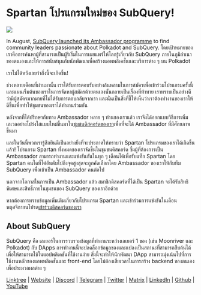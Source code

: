 # Spartan โปรแกรมใหม่ของ SubQuery!

![](https://miro.medium.com/max/1400/1*k5cScGKMiC45i_N-em3x0Q.png)

In August, [SubQuery launched its Ambassador programme](./20210713-Introducing-the-SubQuery-Ambassador-Program.md) to find community leaders passionate about Polkadot and SubQuery. โดยเป้าหมายของเราคือการค้นหาผู้ที่สามารถเป็นผู้ริเริ่มในการเผยแพร่ให้โลกรู้เกี่ยวกับ SubQuery ภายในภูมิลำเนาของตนเองและให้การสนับสนุนกับนักพัฒนาเพื่อสร้างแอพพลิเคชั่นและบริการต่าง ๆ บน Polkadot

เราไม่ได้หวังเลยว่าสิ่งนี้จะเกิดขึ้น!

ช่วงหลายเดือนที่ผ่านมานั้น เราได้รับการตอบรับอย่างล้นหลามในการสมัครเพื่อเข้าร่วมโปรแกรมครั้งนี้ และแผนเริ่มต้นของเราในการจัดหาผู้สมัครด้วยตนเองนั้นกลายเป็นเรื่องที่ท้าทาย เราทราบเป็นอย่างดีว่ามีผู้สมัครมากมายที่ไม่ได้รับการตอบกลับจากเรา และนั่นเป็นสิ่งที่ชี้ให้เห็นว่าเราต้องทำงานของเราให้ดีขึ้นเพื่อทำให้ชุมชนของเราได้ทำงานร่วมกัน

หลังจากที่ได้ปรึกษากับทาง Ambassador หลาย ๆ ท่านของเราแล้ว เราจึงได้ออกแบบวิธีการเพิ่มเลเวลอย่างโปร่งใสแบบใหม่ขึ้นมาใน[ชุมชนดิสคอร์ดของเรา](https://discord.com/invite/subquery)เพื่อที่จะได้ Ambassador ที่มีศักยภาพขึ้นมา

และในวันนี้พวกเรารู้สึกยินดีเป็นอย่างยิ่งที่จะประกาศให้ทราบว่า Spartan โปรแกรมของเราได้เกิดขึ้นแล้ว! โปรแกรม Spartan ทั้งหมดของเราจัดขึ้นในชุมชนดิสคอร์ด ซึ่งผู้ที่ต้องการเป็น Ambassador สามารถทำงานและแข่งขันกันในทุก ๆ เดือนได้เพื่อรับแท็ก Spartan โดย Spartan คนใดที่ไต่อันดับไปถึงจุดสูงสุดจะถูกคัดเลือกโดย Ambassador ของเราให้กับทีม SubQuery เพื่อเข้าเป็น Ambassador คนต่อไป

นอกจากโอกาสในการเป็น Ambassador แล้ว สมาชิกดิสคอร์ดที่ได้เป็น Spartan จะได้รับสิทธิพิเศษและสิทธิ์ภายในชุมชนของ SubQuery ของเราอีกด้วย

หากต้องการทราบข้อมูลเพิ่มเติมเกี่ยวกับโปรแกรม Spartan และเข้าร่วมการแข่งขันในเดือนพฤศจิกายนโปรด[เข้าร่วมดิสคอร์ดของเรา](https://discord.com/invite/subquery)

## About SubQuery

SubQuery คือ เลเยอร์ในการรวบรวมข้อมูลที่ทำงานระหว่างเลเยอร์ 1 ของ (เช่น Moonriver และ Polkadot) กับ DApps การทำงานนี้จะปลดล็อกข้อมูลของและแปลงเป็นสถานะที่สามารถสืบค้นได้ เพื่อให้สามารถใช้ในแอปพลิเคชันที่ใช้งานง่าย สิ่งนี้จะทำให้นักพัฒนา DApp สามารถมุ่งเน้นไปที่การใช้งานหลักของแอพพลิเคชั่นและ front-end โดยไม่ต้องเสียเวลาในการสร้าง backend ของตนเองเพื่อประมวลผลต่าง ๆ

[Linktree](https://linktr.ee/subquerynetwork) | [Website](https://subquery.network/) | [Discord](https://discord.com/invite/78zg8aBSMG) | [Telegram](https://t.me/subquerynetwork) | [Twitter](https://twitter.com/subquerynetwork) | [Matrix](https://matrix.to/#/#subquery:matrix.org) | [LinkedIn](https://www.linkedin.com/company/subquery) | [Github](https://github.com/subquery/subql) | [YouTube](https://www.youtube.com/channel/UCi1a6NUUjegcLHDFLr7CqLw)
